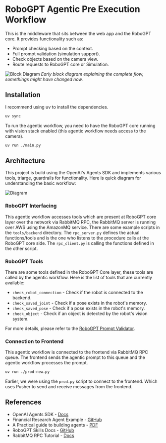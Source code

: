 # RoboGPT Agentic Pre Execution Workflow

This is the middleware that sits between the web app and the RoboGPT core. It provides functionality such as:
- Prompt checking based on the context.
- Full prompt validation (simulation support).
- Check objects based on the camera view.
- Route requests to RoboGPT core or Simulation.

![Block Diagram](./docs/early_block_diagram.png)
*Early block diagram explaining the complete flow, somethings might have changed now.*

## Installation

I recommend using uv to install the dependencies.

```bash
uv sync
```

To run the agentic workflow, you need to have the RoboGPT core running with vision stack enabled (this agentic workflow needs access to the camera).

```bash
uv run ./main.py
```


## Architecture

This project is build using the OpenAI's Agents SDK and implements various tools, triarge, guardrails for functionality.
Here is quick diagram for understanding the basic workflow:

![Diagram](./docs/architecture.png)

### RoboGPT Interfacing

This agentic workflow accesses tools which are present at RoboGPT core layer over the network via RabbitMQ RPC, the RabbitMQ server is running over AWS using the AmazonMQ service. There are some example scripts in the `tools/backend` directory. The `rpc_server.py` defines the actual functions/tools and is the one who listens to the procedure calls at the RoboGPT core side. The `rpc_client.py` is calling the functions defined in the other script. 

### RoboGPT Tools

There are some tools defined in the RoboGPT Core layer, these tools are called by the agentic workflow. Here is the list of tools that are currently available:

- `check_robot_connection` - Check if the robot is connected to the backend.
- `check_saved_joint` - Check if a pose exists in the robot's memory.
- `check_saved_pose` - Check if a pose exists in the robot's memory.
- `check_object` - Check if an object is detected by the robot's vision system.


For more details, please refer to the [RoboGPT Prompt Validator](https://github.com/orangewood-co/prompt_validator).

### Connection to Frontend

This agentic workflow is connected to the frontend via RabbitMQ RPC queue. The frontend sends the agentic prompt to this queue and the agentic workflow processes the prompt.

```bash
uv run ./prod-new.py
```

Earlier, we were using the `prod.py` script to connect to the frontend. Which uses Pusher to send and receive messages from the frontend.

## References
- OpenAI Agents SDK - [Docs](https://openai.github.io/openai-agents-python/)
- Financial Research Agent Example - [GitHub](https://github.com/openai/openai-agents-python/tree/main/examples/financial_research_agent)
- A Practical guide to building agents - [PDF](https://cdn.openai.com/business-guides-and-resources/a-practical-guide-to-building-agents.pdf)
- RoboGPT Skills Docs - [GitHub](https://github.com/orangewood-co/robogpt_skills_doc)
- RabbitMQ RPC Tutorial - [Docs](https://www.rabbitmq.com/tutorials/tutorial-six-python)